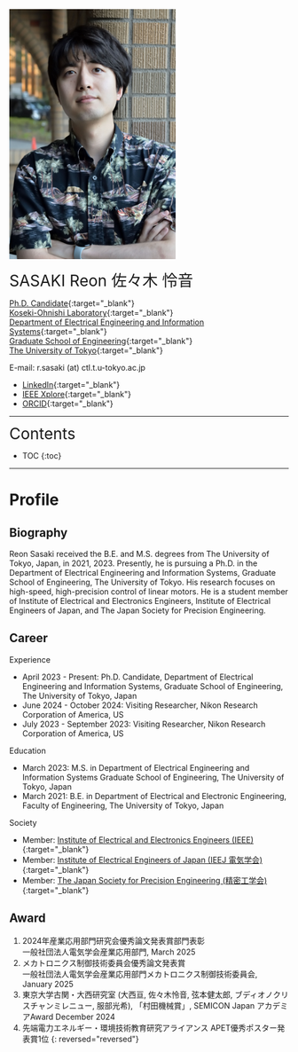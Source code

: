 <img src="Reon1MB.JPG" width="300"/>

<span style="font-size: 200%">SASAKI Reon 佐々木 怜音</span>

[Ph.D. Candidate](https://www.u-tokyo.ac.jp/focus/ja/people/k0001_05001.html){:target="_blank"}
<br>
[Koseki-Ohnishi Laboratory](https://ctl.t.u-tokyo.ac.jp){:target="_blank"}
<br>
[Department of Electrical Engineering and Information Systems](https://www.eeis.t.u-tokyo.ac.jp){:target="_blank"}
<br>
[Graduate School of Engineering](https://www.t.u-tokyo.ac.jp/soe){:target="_blank"}
<br>
[The University of Tokyo](https://www.u-tokyo.ac.jp){:target="_blank"}

E-mail: r.sasaki (at) ctl.t.u-tokyo.ac.jp

- [LinkedIn](https://www.linkedin.com/in/reon-sasaki-72571625b/){:target="_blank"}
- [IEEE Xplore](https://ieeexplore.ieee.org/author/37089772795){:target="_blank"}
- [ORCID](https://orcid.org/0009-0002-5317-9844){:target="_blank"}

---
<span style="font-size: 200%">Contents</span>
* TOC
{:toc}
---

# Profile

## Biography

Reon Sasaki received the B.E. and M.S. degrees from The University of Tokyo, Japan, in 2021, 2023. Presently, he is pursuing a Ph.D. in the Department of Electrical Engineering and Information Systems, Graduate School of Engineering, The University of Tokyo. His research focuses on high-speed, high-precision control of linear motors.
He is a student member of Institute of Electrical and Electronics Engineers, Institute of Electrical Engineers of Japan, and The Japan Society for Precision Engineering.

## Career

Experience
- April 2023 - Present: Ph.D. Candidate, Department of Electrical Engineering and Information Systems, Graduate School of Engineering, The University of Tokyo, Japan
- June 2024 - October 2024: Visiting Researcher, Nikon Research Corporation of America, US
- July 2023 - September 2023: Visiting Researcher, Nikon Research Corporation of America, US

Education
- March 2023: M.S. in Department of Electrical Engineering and Information Systems Graduate School of Engineering, The University of Tokyo, Japan
- March 2021: B.E. in Department of Electrical and Electronic Engineering, Faculty of Engineering, The University of Tokyo, Japan

Society
- Member: [Institute of Electrical and Electronics Engineers (IEEE)](https://www.ieee.org){:target="_blank"}
- Member: [Institute of Electrical Engineers of Japan (IEEJ 電気学会)](https://www.iee.jp){:target="_blank"}
- Member: [The Japan Society for Precision Engineering (精密工学会)](https://www.jspe.or.jp/){:target="_blank"}

<!-- Reviewer
- [IEEE/ASME Transactions on Mechatronics](http://www.ieee-asme-mechatronics.info){:target="_blank"}
- [IEEE Transactions on Industrial Electronics](https://www.ieee-ies.org/pubs/transactions-on-industrial-electronics){:target="_blank"}
- [IEEE Transactions on Control Systems Technology](https://ieeecss.org/publication/transactions-control-systems-technology){:target="_blank"}
- [IEEE Control Systems Letters](https://ieeecss.org/publication/ieee-control-systems-letters){:target="_blank"}
- [IFAC Control Engineering Practice](https://www.sciencedirect.com/journal/control-engineering-practice){:target="_blank"}
- [IFAC Mechatronics](https://www.sciencedirect.com/journal/mechatronics){:target="_blank"}
- [ISA Transactions](https://www.sciencedirect.com/journal/isa-transactions){:target="_blank"}
- [International Journal of Modelling and Simulation](https://www.tandfonline.com/journals/tjms20){:target="_blank"}
- [International Journal of Sustainable Transportation](https://www.tandfonline.com/journals/ujst20){:target="_blank"}
- [IEEJ Journal of Industry Applications](https://www.jstage.jst.go.jp/browse/ieejjia/-char/en){:target="_blank"}
- [電気学会論文誌Ｄ（産業応用部門誌）](https://www.jstage.jst.go.jp/browse/ieejias/-char/ja){:target="_blank"}
- [日本機械学会論文集](https://www.jstage.jst.go.jp/browse/transjsme/-char/ja){:target="_blank"}
- [エネルギー・資源学会論文誌](https://www.jstage.jst.go.jp/browse/jjser/-char/ja){:target="_blank"} -->

## Award
1. 2024年産業応用部門研究会優秀論文発表賞部門表彰<br>一般社団法人電気学会産業応用部門, March 2025
1. メカトロニクス制御技術委員会優秀論文発表賞<br>一般社団法人電気学会産業応用部門メカトロニクス制御技術委員会, January 2025
1. 東京大学古関・大西研究室 (大西亘, 佐々木怜音, 弦本健太郎, ブディオノクリスチャンミレニュー, 服部光希), 「村田機械賞」, SEMICON Japan アカデミアAward December 2024
1. 先端電力エネルギー・環境技術教育研究アライアンス APET優秀ポスター発表賞1位
{: reversed="reversed"}

